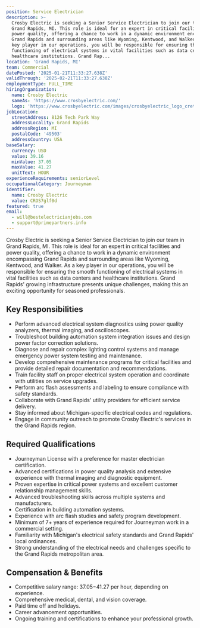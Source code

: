 ```yaml
---
position: Service Electrician
description: >-
  Crosby Electric is seeking a Senior Service Electrician to join our team in
  Grand Rapids, MI. This role is ideal for an expert in critical facilities and
  power quality, offering a chance to work in a dynamic environment encompassing
  Grand Rapids and surrounding areas like Wyoming, Kentwood, and Walker. As a
  key player in our operations, you will be responsible for ensuring the smooth
  functioning of electrical systems in vital facilities such as data centers and
  healthcare institutions. Grand Rap...
location: 'Grand Rapids, MI'
team: Commercial
datePosted: '2025-01-21T11:33:27.638Z'
validThrough: '2025-02-21T11:33:27.638Z'
employmentType: FULL_TIME
hiringOrganization:
  name: Crosby Electric
  sameAs: 'https://www.crosbyelectric.com/'
  logo: 'https://www.crosbyelectric.com/images/crosbyelectric_logo_crete.png'
jobLocation:
  streetAddress: 8126 Tech Park Way
  addressLocality: Grand Rapids
  addressRegion: MI
  postalCode: '49503'
  addressCountry: USA
baseSalary:
  currency: USD
  value: 39.16
  minValue: 37.05
  maxValue: 41.27
  unitText: HOUR
experienceRequirements: seniorLevel
occupationalCategory: Journeyman
identifier:
  name: Crosby Electric
  value: CROS7glf0d
featured: true
email:
  - will@bestelectricianjobs.com
  - support@primepartners.info
---
```




Crosby Electric is seeking a Senior Service Electrician to join our team in Grand Rapids, MI. This role is ideal for an expert in critical facilities and power quality, offering a chance to work in a dynamic environment encompassing Grand Rapids and surrounding areas like Wyoming, Kentwood, and Walker. As a key player in our operations, you will be responsible for ensuring the smooth functioning of electrical systems in vital facilities such as data centers and healthcare institutions. Grand Rapids' growing infrastructure presents unique challenges, making this an exciting opportunity for seasoned professionals.

## Key Responsibilities

- Perform advanced electrical system diagnostics using power quality analyzers, thermal imaging, and oscilloscopes.
- Troubleshoot building automation system integration issues and design power factor correction solutions.
- Diagnose and repair complex lighting control systems and manage emergency power system testing and maintenance.
- Develop comprehensive maintenance programs for critical facilities and provide detailed repair documentation and recommendations.
- Train facility staff on proper electrical system operation and coordinate with utilities on service upgrades.
- Perform arc flash assessments and labeling to ensure compliance with safety standards.
- Collaborate with Grand Rapids' utility providers for efficient service delivery.
- Stay informed about Michigan-specific electrical codes and regulations.
- Engage in community outreach to promote Crosby Electric's services in the Grand Rapids region.

## Required Qualifications

- Journeyman License with a preference for master electrician certification.
- Advanced certifications in power quality analysis and extensive experience with thermal imaging and diagnostic equipment.
- Proven expertise in critical power systems and excellent customer relationship management skills.
- Advanced troubleshooting skills across multiple systems and manufacturers.
- Certification in building automation systems.
- Experience with arc flash studies and safety program development.
- Minimum of 7+ years of experience required for Journeyman work in a commercial setting.
- Familiarity with Michigan's electrical safety standards and Grand Rapids' local ordinances.
- Strong understanding of the electrical needs and challenges specific to the Grand Rapids metropolitan area.

## Compensation & Benefits

- Competitive salary range: $37.05-$41.27 per hour, depending on experience.
- Comprehensive medical, dental, and vision coverage.
- Paid time off and holidays.
- Career advancement opportunities.
- Ongoing training and certifications to enhance your professional growth.
